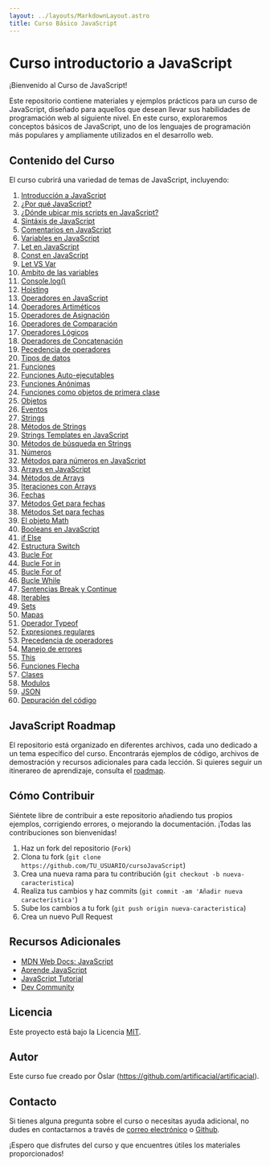 ```yaml
---
layout: ../layouts/MarkdownLayout.astro
title: Curso Básico JavaScript
---
```


# Curso introductorio a JavaScript

¡Bienvenido al Curso de JavaScript!

Este repositorio contiene materiales y ejemplos prácticos para un curso de JavaScript, diseñado para aquellos que desean llevar sus habilidades de programación web al siguiente nivel. En este curso, exploraremos conceptos básicos de JavaScript, uno de los lenguajes de programación más populares y ampliamente utilizados en el desarrollo web.

## Contenido del Curso

El curso cubrirá una variedad de temas de JavaScript, incluyendo:

1. [Introducción a JavaScript](https://github.com/artificacial/cursoJavaScript/blob/main/introducci%C3%B3nJavaScript.md)
2. [¿Por qué JavaScript?](https://github.com/artificacial/cursoJavaScript/blob/main/whyJavaScript.md)
3. [¿Dónde ubicar mis scripts en JavaScript?](https://github.com/artificacial/cursoJavaScript/blob/main/whereJavaScript.md)
4. [Sintáxis de JavaScript](https://github.com/artificacial/cursoJavaScript/blob/main/sintaxJavaScript.md)
5. [Comentarios en JavaScript](https://github.com/artificacial/cursoJavaScript/blob/main/commentsJavaScript.md)
6. [Variables en JavaScript](https://github.com/artificacial/cursoJavaScript/blob/main/variablesJavaScript.md)
7. [Let en JavaScript](https://github.com/artificacial/cursoJavaScript/blob/main/letJavaScript.md)
8. [Const en JavaScript](https://github.com/artificacial/cursoJavaScript/blob/main/constJavaScript.md)
9. [Let VS Var](https://github.com/artificacial/cursoJavaScript/blob/main/letVSVarJavaScript.md)
10. [Ambito de las variables](https://github.com/artificacial/cursoJavaScript/blob/main/scopeJavaScript.md)
11. [Console.log()](<https://github.com/artificacial/cursoJavaScript/blob/main/console.log()JavaScript.md>)
13. [Hoisting](https://github.com/artificacial/cursoJavaScript/blob/main/hoistingJavaScript.md)
14. [Operadores en JavaScript](https://github.com/artificacial/cursoJavaScript/blob/main/operatorsJavaScript.md)
15. [Operadores Artiméticos](https://github.com/artificacial/cursoJavaScript/blob/main/operadoresAritmeticosJavaScript.md)
16. [Operadores de Asignación](https://github.com/artificacial/cursoJavaScript/blob/main/operadoresAsignacionJavaScript.md)
17. [Operadores de Comparación](https://github.com/artificacial/cursoJavaScript/blob/main/operadoresComparacionJavaScript.md)
18. [Operadores Lógicos](https://github.com/artificacial/cursoJavaScript/blob/main/operadoresLogicosJavaScript.md)
19. [Operadores de Concatenación](https://github.com/artificacial/cursoJavaScript/blob/main/operadoresConcatenacionJavaScript.md)
20. [Pecedencia de operadores](https://github.com/artificacial/cursoJavaScript/blob/main/precedenceJavaScript.md)
21. [Tipos de datos](https://github.com/artificacial/cursoJavaScript/blob/main/dataTypesJavaScript.md)
22. [Funciones](https://github.com/artificacial/cursoJavaScript/blob/main/functionsJavaScript.md)
23. [Funciones Auto-ejecutables](https://github.com/artificacial/cursoJavaScript/blob/main/autoExFunctionsJavaScript.md)
24. [Funciones Anónimas](https://github.com/artificacial/cursoJavaScript/blob/main/anonymousFunctionsJavaScript.md)
25. [Funciones como objetos de primera clase](https://github.com/artificacial/cursoJavaScript/blob/main/objetcFirstClassFunctionsJavaScript.md)
26. [Objetos](https://github.com/artificacial/cursoJavaScript/blob/main/objetcsJavaScript.md)
27. [Eventos](https://github.com/artificacial/cursoJavaScript/blob/main/eventsJavaScript.md)
28. [Strings](https://github.com/artificacial/cursoJavaScript/blob/main/stringsJavaScript.md)
29. [Métodos de Strings](https://github.com/artificacial/cursoJavaScript/blob/main/stringsMethodsJavaScript.md)
30. [Strings Templates en JavaScript](https://github.com/artificacial/cursoJavaScript/blob/main/stringsTemplatesJavaScript.md)
31. [Métodos de búsqueda en Strings](https://github.com/artificacial/cursoJavaScript/blob/main/stringsSearchMethodsJavaScript.md)
32. [Números](https://github.com/artificacial/cursoJavaScript/blob/main/numbersJavaScript.md)
33. [Métodos para números en JavaScript](https://github.com/artificacial/cursoJavaScript/blob/main/numbersMethodsJavaScript.md)
34. [Arrays en JavaScript](https://github.com/artificacial/cursoJavaScript/blob/main/arraysJavaScript.md)
35. [Métodos de Arrays](https://github.com/artificacial/cursoJavaScript/blob/main/arrayMethodsJavaScript.md)
36. [Iteraciones con Arrays](https://github.com/artificacial/cursoJavaScript/blob/main/arrayIterationsJavaScript.md)
37. [Fechas](https://github.com/artificacial/cursoJavaScript/blob/main/datesJavaScript.md)
38. [Métodos Get para fechas](https://github.com/artificacial/cursoJavaScript/blob/main/datesGetMethodsJavaScript.md)
39. [Métodos Set para fechas](https://github.com/artificacial/cursoJavaScript/blob/main/datesSetMethodsJavaScript.md)
40. [El objeto Math](https://github.com/artificacial/cursoJavaScript/blob/main/mathObjectJavaScript.md)
41. [Booleans en JavaScript](https://github.com/artificacial/cursoJavaScript/blob/main/booleansJavaScript.md)
42. [if Else](https://github.com/artificacial/cursoJavaScript/blob/main/ifElseElseifJavaScript.md)
43. [Estructura Switch](https://github.com/artificacial/cursoJavaScript/blob/main/switchStatementJavaScript.md)
44. [Bucle For](https://github.com/artificacial/cursoJavaScript/blob/main/forLoopJavaScript.md)
45. [Bucle For in](https://github.com/artificacial/cursoJavaScript/blob/main/forInLoopJavaScript.md)
46. [Bucle For of](https://github.com/artificacial/cursoJavaScript/blob/main/forOfLoopJavaScript.md)
47. [Bucle While](https://github.com/artificacial/cursoJavaScript/blob/main/whileLoopJavaScript.md)
48. [Sentencias Break y Continue](https://github.com/artificacial/cursoJavaScript/blob/main/break%26ContinueJavaScript.md)
49. [Iterables](https://github.com/artificacial/cursoJavaScript/blob/main/iterablesJavaScript.md)
50. [Sets](https://github.com/artificacial/cursoJavaScript/blob/main/setsJavaScript.md)
51. [Mapas](https://github.com/artificacial/cursoJavaScript/blob/main/mapsJavaScript.md)
52. [Operador Typeof](https://github.com/artificacial/cursoJavaScript/blob/main/typeofOperatorJavaScript.md)
53. [Expresiones regulares](https://github.com/artificacial/cursoJavaScript/blob/main/regExpJavaScript.md)
54. [Precedencia de operadores](https://github.com/artificacial/cursoJavaScript/blob/main/precedenceJavaScript.md)
55. [Manejo de errores](https://github.com/artificacial/cursoJavaScript/blob/main/errorsManagementJavaScript.md)
56. [This](https://github.com/artificacial/cursoJavaScript/blob/main/thisJavaScript.md)
58. [Funciones Flecha](https://github.com/artificacial/cursoJavaScript/blob/main/arrowFunctionsJavaScript.md)
59. [Clases](https://github.com/artificacial/cursoJavaScript/blob/main/classesJavaScript.md)
60. [Modulos](https://github.com/artificacial/cursoJavaScript/blob/main/modulesJavaScript.md)
61. [JSON](https://github.com/artificacial/cursoJavaScript/blob/main/JSONJavaScript.md)
62. [Depuración del código](https://github.com/artificacial/cursoJavaScript/blob/main/debuggingJavaScript.md)

## JavaScript Roadmap

El repositorio está organizado en diferentes archivos, cada uno dedicado a un tema específico del curso. Encontrarás ejemplos de código, archivos de demostración y recursos adicionales para cada lección. Si quieres seguir un itinerareo de aprendizaje, consulta el [roadmap](https://roadmap.sh/javascript).

## Cómo Contribuir

Siéntete libre de contribuir a este repositorio añadiendo tus propios ejemplos, corrigiendo errores, o mejorando la documentación. ¡Todas las contribuciones son bienvenidas!

1. Haz un fork del repositorio (`Fork`)
2. Clona tu fork (`git clone https://github.com/TU_USUARIO/cursoJavaScript`)
3. Crea una nueva rama para tu contribución (`git checkout -b nueva-caracteristica`)
4. Realiza tus cambios y haz commits (`git commit -am 'Añadir nueva característica'`)
5. Sube los cambios a tu fork (`git push origin nueva-caracteristica`)
6. Crea un nuevo Pull Request

## Recursos Adicionales

- [MDN Web Docs: JavaScript](https://developer.mozilla.org/es/docs/Web/JavaScript)
- [Aprende JavaScript](https://aprendejavascript.org/)
- [JavaScript Tutorial](https://www.javascripttutorial.net/)
- [Dev Community](https://dev.to/t/javascript)

## Licencia

Este proyecto está bajo la Licencia [MIT](LICENSE).

## Autor

Este curso fue creado por Öslar (https://github.com/artificacial/artificacial).

## Contacto

Si tienes alguna pregunta sobre el curso o necesitas ayuda adicional, no dudes en contactarnos a través de [correo electrónico](mailto:artificacial.tk@gmail.com) o [Github](https://github.com/artificacial/artificacial).

¡Espero que disfrutes del curso y que encuentres útiles los materiales proporcionados!
